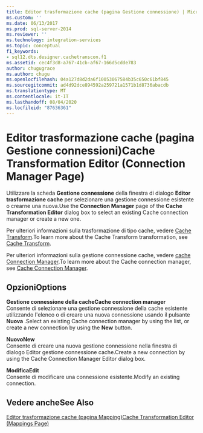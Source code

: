 ```yaml
---
title: Editor trasformazione cache (pagina Gestione connessione) | Microsoft Docs
ms.custom: ''
ms.date: 06/13/2017
ms.prod: sql-server-2014
ms.reviewer: ''
ms.technology: integration-services
ms.topic: conceptual
f1_keywords:
- sql12.dts.designer.cachetranscon.f1
ms.assetid: cec4f3d8-a767-41cb-af67-166d5cdde783
author: chugugrace
ms.author: chugu
ms.openlocfilehash: 04a127d8d2da6f10053067584b35c650c61bf845
ms.sourcegitcommit: ad4d92dce894592a259721a1571b1d8736abacdb
ms.translationtype: MT
ms.contentlocale: it-IT
ms.lasthandoff: 08/04/2020
ms.locfileid: "87636361"
---
```

# <a name="cache-transformation-editor-connection-manager-page"></a><span data-ttu-id="68da9-102">Editor trasformazione cache (pagina Gestione connessioni)</span><span class="sxs-lookup"><span data-stu-id="68da9-102">Cache Transformation Editor (Connection Manager Page)</span></span>
  <span data-ttu-id="68da9-103">Utilizzare la scheda **Gestione connessione** della finestra di dialogo **Editor trasformazione cache** per selezionare una gestione connessione esistente o crearne una nuova.</span><span class="sxs-lookup"><span data-stu-id="68da9-103">Use the **Connection Manager** page of the **Cache Transformation Editor** dialog box to select an existing Cache connection manager or create a new one.</span></span>  
  
 <span data-ttu-id="68da9-104">Per ulteriori informazioni sulla trasformazione di tipo cache, vedere [Cache Transform](data-flow/transformations/cache-transform.md).</span><span class="sxs-lookup"><span data-stu-id="68da9-104">To learn more about the Cache Transform transformation, see [Cache Transform](data-flow/transformations/cache-transform.md).</span></span>  
  
 <span data-ttu-id="68da9-105">Per ulteriori informazioni sulla gestione connessione cache, vedere [cache Connection Manager](connection-manager/cache-connection-manager.md).</span><span class="sxs-lookup"><span data-stu-id="68da9-105">To learn more about the Cache connection manager, see [Cache Connection Manager](connection-manager/cache-connection-manager.md).</span></span>  
  
## <a name="options"></a><span data-ttu-id="68da9-106">Opzioni</span><span class="sxs-lookup"><span data-stu-id="68da9-106">Options</span></span>  
 <span data-ttu-id="68da9-107">**Gestione connessione della cache**</span><span class="sxs-lookup"><span data-stu-id="68da9-107">**Cache connection manager**</span></span>  
 <span data-ttu-id="68da9-108">Consente di selezionare una gestione connessione della cache esistente utilizzando l'elenco o di creare una nuova connessione usando il pulsante **Nuova** .</span><span class="sxs-lookup"><span data-stu-id="68da9-108">Select an existing Cache connection manager by using the list, or create a new connection by using the **New** button.</span></span>  
  
 <span data-ttu-id="68da9-109">**Nuovo**</span><span class="sxs-lookup"><span data-stu-id="68da9-109">**New**</span></span>  
 <span data-ttu-id="68da9-110">Consente di creare una nuova gestione connessione nella finestra di dialogo Editor gestione connessione cache.</span><span class="sxs-lookup"><span data-stu-id="68da9-110">Create a new connection by using the Cache Connection Manager Editor dialog box.</span></span>  
  
 <span data-ttu-id="68da9-111">**Modifica**</span><span class="sxs-lookup"><span data-stu-id="68da9-111">**Edit**</span></span>  
 <span data-ttu-id="68da9-112">Consente di modificare una connessione esistente.</span><span class="sxs-lookup"><span data-stu-id="68da9-112">Modify an existing connection.</span></span>  
  
## <a name="see-also"></a><span data-ttu-id="68da9-113">Vedere anche</span><span class="sxs-lookup"><span data-stu-id="68da9-113">See Also</span></span>  
 [<span data-ttu-id="68da9-114">Editor trasformazione cache &#40;pagina Mapping&#41;</span><span class="sxs-lookup"><span data-stu-id="68da9-114">Cache Transformation Editor &#40;Mappings Page&#41;</span></span>](../../2014/integration-services/cache-transformation-editor-mappings-page.md)  
  
  
